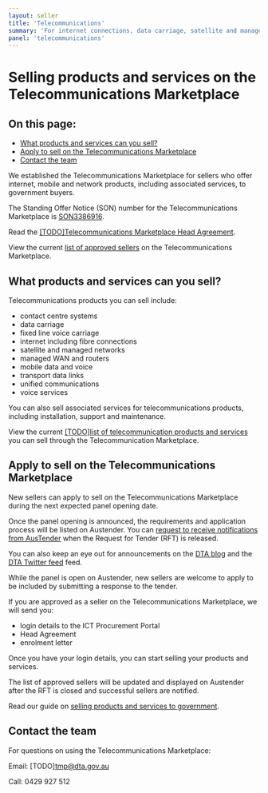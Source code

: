 ```yaml
---
layout: seller
title: 'Telecommunications'
summary: 'For internet connections, data carriage, satellite and managed networks'
panel: 'telecommunications'
---
```


# Selling products and services on the Telecommunications Marketplace

<nav class="au-inpage-nav-links" aria-label="in page navigation">
  <h2 class="au-inpage-nav-links__heading">On this page:</h2>
  <ul class="au-link-list">
    <li><a href="#what-can-you-sell">What products and services can you sell?</a></li>
    <li><a href="#apply-to-sell-on-the-telecommunications-marketplace">Apply to sell on the Telecommunications Marketplace</a></li>
    <li><a href="#contact-the-team">Contact the team</a></li>
  </ul>
</nav>

We established the Telecommunications Marketplace for sellers who offer internet, mobile and network products, including associated services, to government buyers.

The Standing Offer Notice (SON) number for the Telecommunications Marketplace is <a href="https://www.tenders.gov.au/Son/Show/fc7270c0-f972-aca0-8f96-b23046b347cf" target="_blank" rel="external noreferrer">SON3386916</a>.

Read the <a href="" target="_blank" rel="external noreferrer">[TODO]Telecommunications Marketplace Head Agreement</a>.

View the current <a href="https://www.tenders.gov.au/Son/Show/fc7270c0-f972-aca0-8f96-b23046b347cf" target="_blank" rel="external noreferrer">list of approved sellers</a> on the Telecommunications Marketplace.

## <span name="what-can-you-sell">What products and services can you sell?</span>

Telecommunications products you can sell include:

- contact centre systems
- data carriage
- fixed line voice carriage
- internet including fibre connections
- satellite and managed networks
- managed WAN and routers
- mobile data and voice
- transport data links
- unified communications
- voice services

You can also sell associated services for telecommunications products, including installation, support and maintenance.

View the current [[TODO]list of telecommunication products and services](#) you can sell through the Telecommunication Marketplace.

## <span name="apply-to-sell-on-the-telecommunications-marketplace">Apply to sell on the Telecommunications Marketplace</span>

New sellers can apply to sell on the Telecommunications Marketplace during the next expected panel opening date.

Once the panel opening is announced, the requirements and application process will be listed on Austender. You can <a href="https://www.tenders.gov.au/RegisteredUser/Register" target="_blank" rel="external noreferrer">request to receive notifications from AusTender</a> when the Request for Tender (RFT) is released.

You can also keep an eye out for announcements on the <a href="https://www.dta.gov.au/news-blogs/all" target="_blank" rel="external noreferrer">DTA blog</a> and the <a href="https://twitter.com/dta" target="_blank" rel="external noreferrer">DTA Twitter feed</a> feed.

While the panel is open on Austender, new sellers are welcome to apply to be included by submitting a response to the tender.

If you are approved as a seller on the Telecommunications Marketplace, we will send you:

- login details to the ICT Procurement Portal
- Head Agreement
- enrolment letter

Once you have your login details, you can start selling your products and services.

The list of approved sellers will be updated and displayed on Austender after the RFT is closed and successful sellers are notified.

Read our guide on [selling products and services to government](/seller/selling-through-the-dta).

## <span name="contact-the-team">Contact the team</span>

For questions on using the Telecommunications Marketplace:

Email: [TODO]tmp@dta.gov.au

Call: 0429 927 512
